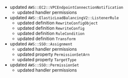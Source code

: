 - updated `AWS::EC2::VPCEndpointConnectionNotification`
  - updated handler permissions
- updated `AWS::ElasticLoadBalancingV2::ListenerRule`
  - updated definition `RewriteConfigObject`
  - updated definition `RewriteConfig`
  - updated definition `RuleCondition`
  - updated definition `Transform`
- updated `AWS::SSO::Assignment`
  - updated handler permissions
  - updated property `PermissionSetArn`
  - updated property `TargetType`
- updated `AWS::SSO::PermissionSet`
  - updated handler permissions
